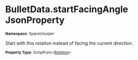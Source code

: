 # BulletData.startFacingAngle JsonProperty

<small>**Namespace**: SpaceUsurper</small>

Start with this rotation instead of facing the current direction.

<small>**Property Type**: ScriptFunc&lt;[Rotation](../Rotation.md)&gt;</small>

